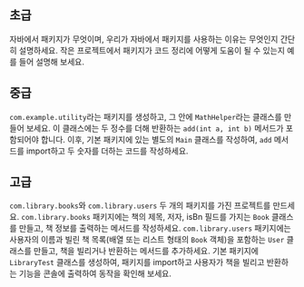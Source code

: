 ## 초급

자바에서 패키지가 무엇이며, 우리가 자바에서 패키지를 사용하는 이유는 무엇인지 간단히 설명하세요. 작은 프로젝트에서 패키지가 코드 정리에 어떻게 도움이 될 수 있는지 예를 들어 설명해 보세요.

## 중급

`com.example.utility`라는 패키지를 생성하고, 그 안에 `MathHelper`라는 클래스를 만들어 보세요. 이 클래스에는 두 정수를 더해 반환하는 `add(int a, int b)` 메서드가 포함되어야 합니다. 이후, 기본 패키지에 있는 별도의 `Main` 클래스를 작성하여, `add` 메서드를 import하고 두 숫자를 더하는 코드를 작성하세요.

## 고급

`com.library.books`와 `com.library.users` 두 개의 패키지를 가진 프로젝트를 만드세요. `com.library.books` 패키지에는 책의 제목, 저자, isBn 필드를 가지는 `Book` 클래스를 만들고, 책 정보를 출력하는 메서드를 작성하세요. `com.library.users` 패키지에는 사용자의 이름과 빌린 책 목록(배열 또는 리스트 형태의 `Book` 객체)을 포함하는 `User` 클래스를 만들고, 책을 빌리거나 반환하는 메서드를 추가하세요. 기본 패키지에 `LibraryTest` 클래스를 생성하여, 패키지를 import하고 사용자가 책을 빌리고 반환하는 기능을 콘솔에 출력하여 동작을 확인해 보세요.

